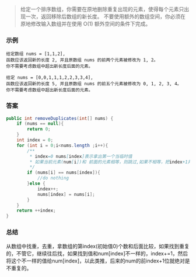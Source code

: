 >给定一个排序数组，你需要在原地删除重复出现的元素，使得每个元素只出现一次，返回移除后数组的新长度。
不要使用额外的数组空间，你必须在原地修改输入数组并在使用 O(1) 额外空间的条件下完成。

###   示例
```
给定数组 nums = [1,1,2], 
函数应该返回新的长度 2, 并且原数组 nums 的前两个元素被修改为 1, 2。 
你不需要考虑数组中超出新长度后面的元素。

给定 nums = [0,0,1,1,1,2,2,3,3,4],
函数应该返回新的长度 5, 并且原数组 nums 的前五个元素被修改为 0, 1, 2, 3, 4。
你不需要考虑数组中超出新长度后面的元素。
```


###   答案

```java
public int removeDuplicates(int[] nums) {
    if (nums == null){
        return 0;
    }
    int index = 0;
    for (int i = 0;i<nums.length ;i++){
        /**
         * index=0 nums[index]表示拿出第一个当临时值
         * 如果当前元素(num[i])和 前面的元素相等，则跳过,如果不相等，把index+1并把当前元素赋值
         */
        if (nums[i] == nums[index]){
            //do nothing
        }else {
            index++;
            nums[index] = nums[i];
        }
    }
    return ++index;
}
```

###   总结

从数组中找重，去重，拿数组的第index(初始值0)个数和后面比较，如果找到重复的，不管它，继续往后找，如果找到值和num[index]不一样的，index+=1，然后将这个不一样的值给num[index]，以此类推，后来的num的前index+1位就绝对是不重复的。